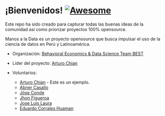 # ¡Bienvenidos! [![Awesome](https://cdn.rawgit.com/sindresorhus/awesome/d7305f38d29fed78fa85652e3a63e154dd8e8829/media/badge.svg)](https://github.com/manosaladata/ideas-de-proyectos)

Este repo ha sido creado para capturar todas las buenas ideas de la comunidad así como priorizar proyectos 100% opensource.

Manos a la Data es un proyecto opensource que busca impulsar el uso de la ciencia de datos en Perú y Latinoamérica. 


* Organización: [Behavioral Economics & Data Science Team BEST](http://besteamperu.org/)
* Líder del proyecto: [Arturo Chian](https://arturochian.com/)
* Voluntarios:

  - [Arturo Chian](https://arturochian.com/) - Este es un ejemplo.
  - [Abner Casallo](https://www.linkedin.com/in/abner-francisco-casallo-trauco-b331b983/)
  - [Jóse Conde](https://www.linkedin.com/in/jose-conde/)
  - [Jhon Figueroa ](https://www.linkedin.com/in/jhon-vidal-figueroa-céspedes-166837124/)
  - [Jose Luis Laura](https://www.linkedin.com/in/jose-luis-laura-pumaleque/)
  - [Eduardo Corrales Huaman](https://www.linkedin.com/in/eduardo-corrales-huaman-a5baa91a0/)

